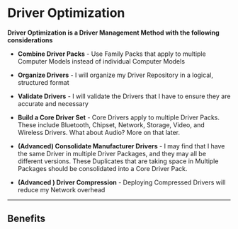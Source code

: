 # Driver Optimization

**Driver Optimization is a Driver Management Method with the following considerations**

* **Combine Driver Packs** - Use Family Packs that apply to multiple Computer Models instead of individual Computer Models

* **Organize Drivers** - I will organize my Driver Repository in a logical, structured format

* **Validate Drivers**  - I will validate the Drivers that I have to ensure they are accurate and necessary

* **Build a Core Driver Set** - Core Drivers apply to multiple Driver Packs.  These include Bluetooth, Chipset, Network, Storage, Video, and Wireless Drivers.  What about Audio?  More on that later.

* **\(Advanced\) Consolidate Manufacturer Drivers** - I may find that I have the same Driver in multiple Driver Packages, and they may all be different versions.  These Duplicates that are taking space in Multiple Packages should be consolidated into a Core Driver Pack.

* **\(Advanced \) Driver Compression** - Deploying Compressed Drivers will reduce my Network overhead

---

## Benefits



